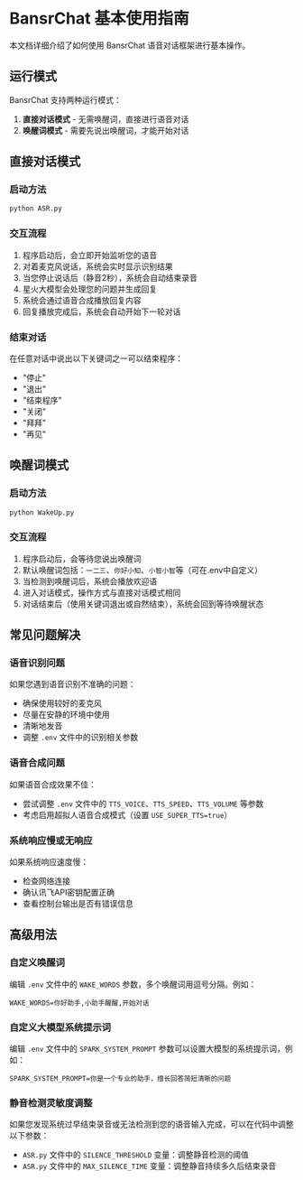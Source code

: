# BansrChat 基本使用指南

本文档详细介绍了如何使用 BansrChat 语音对话框架进行基本操作。

## 运行模式

BansrChat 支持两种运行模式：

1. **直接对话模式** - 无需唤醒词，直接进行语音对话
2. **唤醒词模式** - 需要先说出唤醒词，才能开始对话

## 直接对话模式

### 启动方法

```bash
python ASR.py
```

### 交互流程

1. 程序启动后，会立即开始监听您的语音
2. 对着麦克风说话，系统会实时显示识别结果
3. 当您停止说话后（静音2秒），系统会自动结束录音
4. 星火大模型会处理您的问题并生成回复
5. 系统会通过语音合成播放回复内容
6. 回复播放完成后，系统会自动开始下一轮对话

### 结束对话

在任意对话中说出以下关键词之一可以结束程序：
- "停止"
- "退出"
- "结束程序"
- "关闭"
- "拜拜"
- "再见"

## 唤醒词模式

### 启动方法

```bash
python WakeUp.py
```

### 交互流程

1. 程序启动后，会等待您说出唤醒词
2. 默认唤醒词包括：`一二三`、`你好小知`、`小智小智`等（可在.env中自定义）
3. 当检测到唤醒词后，系统会播放欢迎语
4. 进入对话模式，操作方式与直接对话模式相同
5. 对话结束后（使用关键词退出或自然结束），系统会回到等待唤醒状态

## 常见问题解决

### 语音识别问题

如果您遇到语音识别不准确的问题：
- 确保使用较好的麦克风
- 尽量在安静的环境中使用
- 清晰地发音
- 调整 `.env` 文件中的识别相关参数

### 语音合成问题

如果语音合成效果不佳：
- 尝试调整 `.env` 文件中的 `TTS_VOICE`、`TTS_SPEED`、`TTS_VOLUME` 等参数
- 考虑启用超拟人语音合成模式（设置 `USE_SUPER_TTS=true`）

### 系统响应慢或无响应

如果系统响应速度慢：
- 检查网络连接
- 确认讯飞API密钥配置正确
- 查看控制台输出是否有错误信息

## 高级用法

### 自定义唤醒词

编辑 `.env` 文件中的 `WAKE_WORDS` 参数，多个唤醒词用逗号分隔。例如：

```
WAKE_WORDS=你好助手,小助手醒醒,开始对话
```

### 自定义大模型系统提示词

编辑 `.env` 文件中的 `SPARK_SYSTEM_PROMPT` 参数可以设置大模型的系统提示词，例如：

```
SPARK_SYSTEM_PROMPT=你是一个专业的助手，擅长回答简短清晰的问题
```

### 静音检测灵敏度调整

如果您发现系统过早结束录音或无法检测到您的语音输入完成，可以在代码中调整以下参数：

- `ASR.py` 文件中的 `SILENCE_THRESHOLD` 变量：调整静音检测的阈值
- `ASR.py` 文件中的 `MAX_SILENCE_TIME` 变量：调整静音持续多久后结束录音
